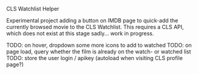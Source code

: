 CLS Watchlist Helper

Experimental project adding a button on IMDB page to quick-add the currently
browsed movie to the CLS Watchlist. This requires a CLS API, which does not
exist at this stage sadly... work in progress.

TODO: on hover, dropdown some more icons to add to watched
TODO: on page load, query whether the film is already on the watch- or watched list
TODO: store the user login / apikey (autoload when visiting CLS profile page?)

